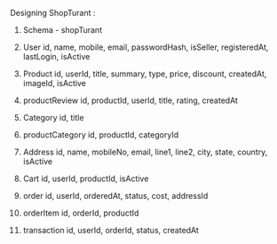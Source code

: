 Designing ShopTurant :

1. Schema - shopTurant

2. User 
	id, name, mobile, email, passwordHash, isSeller,
	registeredAt, lastLogin, isActive
3. Product
	id, userId, title, summary, type, price, discount, 
	createdAt, imageId, isActive
4. productReview
	id, productId, userId, title, rating, createdAt
5. Category 
	id, title
6. productCategory
	id, productId, categoryId
7. Address
	id, name, mobileNo, email, line1, line2, city, state, 
	country, isActive
8. Cart 
	id, userId, productId, isActive
9. order
	id, userId, orderedAt, status, cost, addressId
10. orderItem
	id, orderId, productId
11. transaction
	id, userId, orderId, status, createdAt
